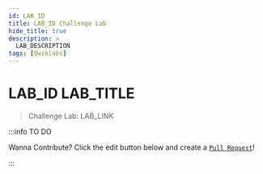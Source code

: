```yaml
---
id: LAB_ID
title: LAB_ID Challenge Lab
hide_title: true
description: >
  LAB_DESCRIPTION
tags: [Qwiklabs]
---
```


<head>
  <meta name="keywords" content={require("../seo/keywords").add(`LAB_ID`)} />
</head>

<!-- Do Not Update Above -->

# LAB_ID LAB_TITLE

> Challenge Lab: LAB_LINK


:::info TO DO

Wanna Contribute? Click the edit button below and create a [`Pull Request`](https://github.com/jhasuraj01/qwiklabs/tree/main/docs/LAB_ID.mdx)!

:::